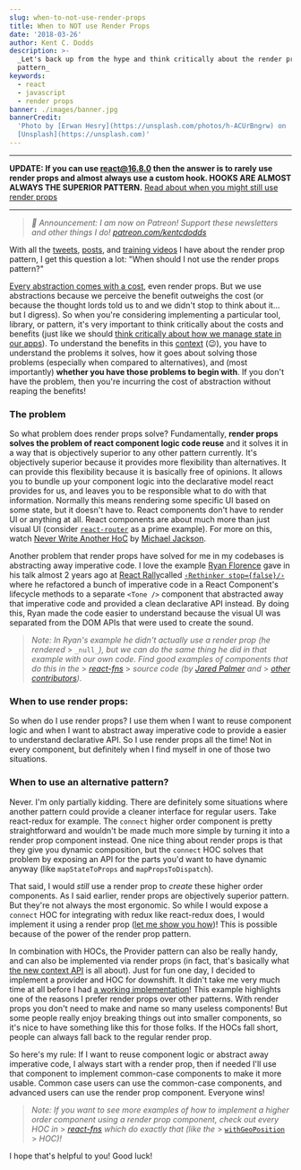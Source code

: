 ```yaml
---
slug: when-to-not-use-render-props
title: When to NOT use Render Props
date: '2018-03-26'
author: Kent C. Dodds
description: >-
  _Let's back up from the hype and think critically about the render props
  pattern_
keywords:
  - react
  - javascript
  - render props
banner: ./images/banner.jpg
bannerCredit:
  'Photo by [Erwan Hesry](https://unsplash.com/photos/h-ACUrBngrw) on
  [Unsplash](https://unsplash.com)'
---
```


---

**UPDATE: If you can use react@16.8.0 then the answer is to rarely use render
props and almost always use a custom hook. HOOKS ARE ALMOST ALWAYS THE SUPERIOR
PATTERN.**
[Read about when you might still use render props](/blog/react-hooks-whats-going-to-happen-to-render-props)

---

> _🚨 Announcement: I am now on Patreon! Support these newsletters and other
> things I do!_ [_patreon.com/kentcdodds_](https://www.patreon.com/kentcdodds)

With all the [tweets](https://twitter.com/kentcdodds/status/957388589171539968),
[posts](/blog/answers-to-common-questions-about-render-props), and
[training videos](https://egghead.io/lessons/react-use-render-props-with-react)
I have about the render prop pattern, I get this question a lot: "When should I
not use the render props pattern?"

[Every abstraction comes with a cost](https://twitter.com/kentcdodds/status/972468078813446149),
even render props. But we use abstractions because we perceive the benefit
outweighs the cost (or because the thought lords told us to and we didn't stop
to think about it... but I digress). So when you're considering implementing a
particular tool, library, or pattern, it's very important to think critically
about the costs and benefits (just like we should
[think critically about how we manage state in our apps](/blog/application-state-management)).
To understand the benefits in this [context](/blog/reacts-new-context-api) (😉),
you have to understand the problems it solves, how it goes about solving those
problems (especially when compared to alternatives), and (most importantly)
**whether you have those problems to begin with**. If you don't have the
problem, then you're incurring the cost of abstraction without reaping the
benefits!

### The problem

So what problem does render props solve? Fundamentally, **render props solves
the problem of react component logic code reuse** and it solves it in a way that
is objectively superior to any other pattern currently. It's objectively
superior because it provides more flexibility than alternatives. It can provide
this flexibility because it is basically free of opinions. It allows you to
bundle up your component logic into the declarative model react provides for us,
and leaves you to be responsible what to do with that information. Normally this
means rendering some specific UI based on some state, but it doesn't have to.
React components don't have to render UI or anything at all. React components
are about much more than just visual UI (consider
[`react-router`](https://reacttraining.com/react-router) as a prime example).
For more on this, watch [Never Write Another HoC](https://youtu.be/BcVAq3YFiuc)
by [Michael Jackson](https://twitter.com/mjackson).

Another problem that render props have solved for me in my codebases is
abstracting away imperative code. I love the example
[Ryan Florence](https://twitter.com/mjackson) gave in his talk almost 2 years
ago at [React Rally](http://www.reactrally.com)called
[`‹Rethinker stop={false}/›`](https://youtu.be/kp-NOggyz54) where he refactored
a bunch of imperative code in a React Component's lifecycle methods to a
separate `<Tone />` component that abstracted away that imperative code and
provided a clean declarative API instead. By doing this, Ryan made the code
easier to understand because the visual UI was separated from the DOM APIs that
were used to create the sound.

> _Note: In Ryan's example he didn't actually use a render prop (he rendered_ >
> `_null_`_), but we can do the same thing he did in that example with our own
> code. Find good examples of components that do this in the_ >
> [_react-fns_](https://github.com/jaredpalmer/react-fns/tree/master/src) >
> _source code (by_ [_Jared Palmer_](https://twitter.com/jaredpalmer) _and_ >
> [_other contributors_](https://github.com/jaredpalmer/react-fns/blob/master/README.md#contributors)_)._

### When to use render props:

So when do I use render props? I use them when I want to reuse component logic
and when I want to abstract away imperative code to provide a easier to
understand declarative API. So I use render props all the time! Not in every
component, but definitely when I find myself in one of those two situations.

### When to use an alternative pattern?

Never. I'm only partially kidding. There are definitely some situations where
another pattern could provide a cleaner interface for regular users. Take
react-redux for example. The `connect` higher order component is pretty
straightforward and wouldn't be made much more simple by turning it into a
render prop component instead. One nice thing about render props is that they
give you dynamic composition, but the `connect` HOC solves that problem by
exposing an API for the parts you'd want to have dynamic anyway (like
`mapStateToProps` and `mapPropsToDispatch`).

That said, I would _still_ use a render prop to _create_ these higher order
components. As I said earlier, render props are objectively superior pattern.
But they're not always the most ergonomic. So while I would expose a `connect`
HOC for integrating with redux like react-redux does, I would implement it using
a render prop
([let me show you how](https://egghead.io/lessons/react-implement-a-higher-order-component-with-render-props))!
This is possible because of the power of the render prop pattern.

In combination with HOCs, the Provider pattern can also be really handy, and can
also be implemented via render props (in fact, that's basically what
[the new context API](/blog/reacts-new-context-api) is all about). Just for fun
one day, I decided to implement a provider and HOC for downshift. It didn't take
me very much time at all before I had
[a working implementation](https://codesandbox.io/s/017n1jqo00)! This example
highlights one of the reasons I prefer render props over other patterns. With
render props you don't need to make and name so many useless components! But
some people really enjoy breaking things out into smaller components, so it's
nice to have something like this for those folks. If the HOCs fall short, people
can always fall back to the regular render prop.

So here's my rule: If I want to reuse component logic or abstract away
imperative code, I always start with a render prop, then if needed I'll use that
component to implement common-case components to make it more usable. Common
case users can use the common-case components, and advanced users can use the
render prop component. Everyone wins!

> _Note: If you want to see more examples of how to implement a higher order
> component using a render prop component, check out every HOC in_ >
> [_react-fns_](https://github.com/jaredpalmer/react-fns/tree/master/src) _which
> do exactly that (like the_ >
> [`withGeoPosition`](https://github.com/jaredpalmer/react-fns/blob/052ea56092c53946c7937e1d32adf78a7d37d6f3/src/GeoPosition/withGeoPosition.tsx) >
> _HOC)!_

I hope that's helpful to you! Good luck!
